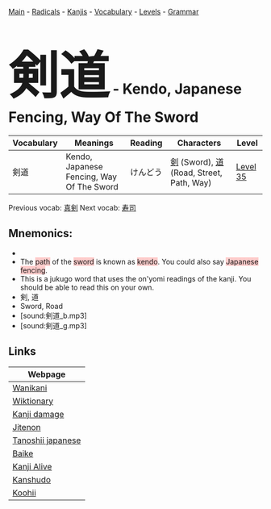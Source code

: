 <style> bigfont {font-size: 100px}</style>
[Main](../README.md) -
[Radicals](../radicals.md) -
[Kanjis](../kanjis.md) -
[Vocabulary](../vocabulary.md) -
[Levels](../levels.md) -
[Grammar](../grammar.md)
# <bigfont> 剣道</bigfont> - Kendo, Japanese Fencing, Way Of The Sword 

| Vocabulary | Meanings | Reading | Characters | Level |
| --- | --- | --- | --- | --- |
| 剣道 | Kendo, Japanese Fencing, Way Of The Sword | けんどう |  [剣](../kanjis/剣.md) (Sword), [道](../kanjis/道.md) (Road, Street, Path, Way) | [Level 35](../levels/wk_level35.md) |

Previous vocab: [真剣](真剣.md) Next vocab: [寿司](寿司.md) 

## Mnemonics:

* 
* The <span style="background-color:#ffcccb"> path</span> of the <span style="background-color:#ffcccb"> sword</span> is known as <span style="background-color:#ffcccb"> kendo</span>. You could also say <span style="background-color:#ffcccb"> Japanese fencing</span>.
* This is a jukugo word that uses the on'yomi readings of the kanji. You should be able to read this on your own.
* 剣, 道
* Sword, Road
* [sound:剣道_b.mp3]
* [sound:剣道_g.mp3]


## Links 

| Webpage |
| --- |
| [Wanikani          ](https://www.wanikani.com/kanji/剣道) |
| [Wiktionary        ](https://en.wiktionary.org/wiki/剣道) |
| [Kanji damage      ](http://www.kanjidamage.com/kanji/search?utf8=✓&q=剣道) |
| [Jitenon           ](https://jitenon.com/kanji/剣道) |
| [Tanoshii japanese ](https://www.tanoshiijapanese.com/dictionary/kanji.cfm?k=剣道) |
| [Baike             ](https://baike.baidu.com/item/剣道) |
| [Kanji Alive       ](https://app.kanjialive.com/剣道) |
| [Kanshudo          ](https://www.kanshudo.com/searchmn?q=剣道) |
| [Koohii            ](https://kanji.koohii.com/study/kanji/剣道) |
